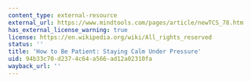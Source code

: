 ```yaml
---
content_type: external-resource
external_url: https://www.mindtools.com/pages/article/newTCS_78.htm
has_external_license_warning: true
license: https://en.wikipedia.org/wiki/All_rights_reserved
status: ''
title: 'How to Be Patient: Staying Calm Under Pressure'
uid: 94b33c70-d237-4c64-a566-ad12a02310fa
wayback_url: ''
---
```

